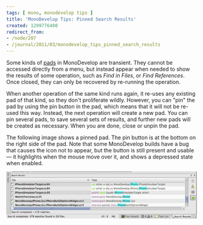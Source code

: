 ```yaml
---
tags: [ mono, monodevelop tips ]
title: 'MonoDevelop Tips: Pinned Search Results'
created: 1299776400
redirect_from:
- /node/207
- /journal/2011/03/monodevelop_tips_pinned_search_results
---
```

Some kinds of [pads](/journal/2011/02/monodevelop_tips_workspace_layout) in
MonoDevelop are transient. They cannot be accessed directly from a menu, but
instead appear when needed to show the results of some operation, such as _Find
in Files_, or _Find References_. Once closed, they can only be recovered by
re-running the operation.<!--break-->

When another operation of the same kind runs again, it re-uses any existing pad
of that kind, so they don't proliferate wildly. However, you can "pin" the pad
by using the pin button in the pad, which means that it will not be re-used this
way. Instead, the next operation will create a new pad. You can pin several
pads, to save several sets of results, and further new pads will be created as
necessary. When you are done, close or unpin the pad.

The following image shows a pinned pad. The pin button is at the bottom on the
right side of the pad. Note that some MonoDevelop builds have a bug that causes
the icon not to appear, but the button is still present and usable &mdash; it
highlights when the mouse move over it, and shows a depressed state when
enabled.

![A pinned Search Results pad](/files/images/md-tips/pinned-search-results.png)